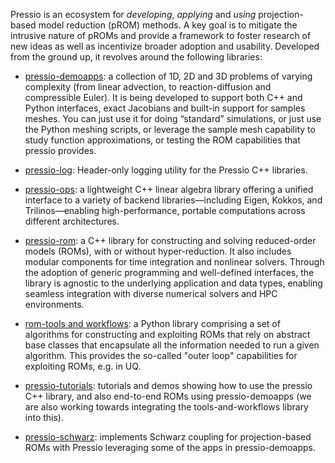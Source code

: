 Pressio is an ecosystem for *developing*, *applying* and *using* projection-based model reduction (pROM) methods. 
A key goal is to mitigate the intrusive nature of pROMs and provide a framework to foster research of new ideas as well as incentivize broader adoption and usability. 
Developed from the ground up, it revolves around the following libraries: 

- [pressio-demoapps](https://pressio.github.io/pressio-demoapps/): a collection of 1D, 2D and 3D problems of varying complexity (from linear advection, to reaction-diffusion and compressible Euler). It is being developed to support both C++ and Python interfaces, exact Jacobians and built-in support for samples meshes. You can just use it for doing “standard” simulations, or just use the Python meshing scripts, or leverage the sample mesh capability to study function approximations, or testing the ROM capabilities that pressio provides.

- [pressio-log](https://github.com/Pressio/pressio-log): Header-only logging utility for the Pressio C++ libraries.

- [pressio-ops](https://github.com/Pressio/pressio-ops): a lightweight C++ linear algebra library offering a unified interface to a variety of backend libraries—including Eigen, Kokkos, and Trilinos—enabling high-performance, portable computations across different architectures.

- [pressio-rom](https://github.com/Pressio/pressio-rom): a C++ library for constructing and solving reduced-order models (ROMs), with or without hyper-reduction. It also includes modular components for time integration and nonlinear solvers. Through the adoption of generic programming and well-defined interfaces, the library is agnostic to the underlying application and data types, enabling seamless integration with diverse numerical solvers and HPC environments.

- [rom-tools and workflows](https://github.com/Pressio/rom-tools-and-workflows): a Python library comprising a set of algorithms for constructing and exploiting ROMs that rely on abstract base classes that encapsulate all the information needed to run a given algorithm. This provides the so-called "outer loop" capabilities for exploiting ROMs, e.g. in UQ. 

- [pressio-tutorials](https://pressio.github.io/pressio-tutorials/): tutorials and demos showing how to use the pressio C++ library, and also end-to-end ROMs using pressio-demoapps (we are also working towards integrating the tools-and-workflows library into this).

- [pressio-schwarz](https://pressio.github.io/pressio-schwarz/): implements Schwarz coupling for projection-based ROMs with Pressio leveraging some of the apps in pressio-demoapps.


